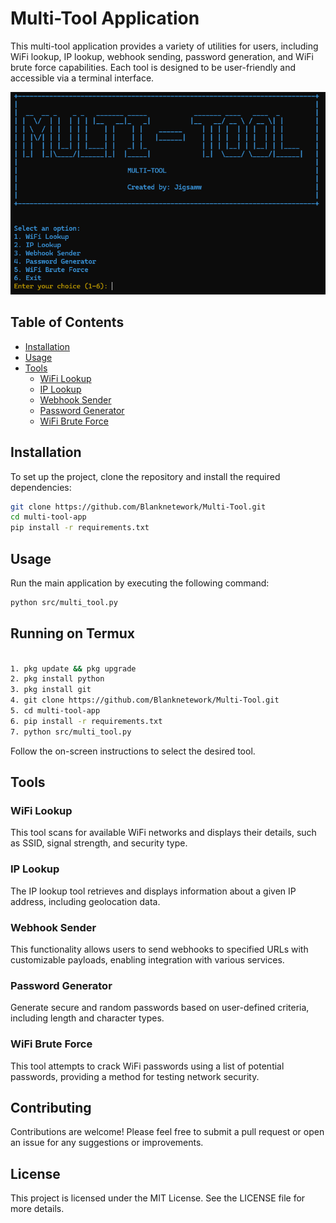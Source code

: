 # Multi-Tool Application

This multi-tool application provides a variety of utilities for users, including WiFi lookup, IP lookup, webhook sending, password generation, and WiFi brute force capabilities. Each tool is designed to be user-friendly and accessible via a terminal interface.

![Multi-Tool Screenshot](src/images/multi-tool.png)


## Table of Contents

- [Installation](#installation)
- [Usage](#usage)
- [Tools](#tools)
  - [WiFi Lookup](#wifi-lookup)
  - [IP Lookup](#ip-lookup)
  - [Webhook Sender](#webhook-sender)
  - [Password Generator](#password-generator)
  - [WiFi Brute Force](#wifi-brute-force)

## Installation

To set up the project, clone the repository and install the required dependencies:

```bash
git clone https://github.com/Blanknetework/Multi-Tool.git
cd multi-tool-app
pip install -r requirements.txt
```

## Usage

Run the main application by executing the following command:

```bash
python src/multi_tool.py
```

## Running on Termux
```bash

1. pkg update && pkg upgrade
2. pkg install python
3. pkg install git
4. git clone https://github.com/Blanknetework/Multi-Tool.git
5. cd multi-tool-app
6. pip install -r requirements.txt
7. python src/multi_tool.py

```


Follow the on-screen instructions to select the desired tool.

## Tools

### WiFi Lookup
This tool scans for available WiFi networks and displays their details, such as SSID, signal strength, and security type.

### IP Lookup
The IP lookup tool retrieves and displays information about a given IP address, including geolocation data.

### Webhook Sender
This functionality allows users to send webhooks to specified URLs with customizable payloads, enabling integration with various services.

### Password Generator
Generate secure and random passwords based on user-defined criteria, including length and character types.

### WiFi Brute Force
This tool attempts to crack WiFi passwords using a list of potential passwords, providing a method for testing network security.

## Contributing

Contributions are welcome! Please feel free to submit a pull request or open an issue for any suggestions or improvements.

## License

This project is licensed under the MIT License. See the LICENSE file for more details.